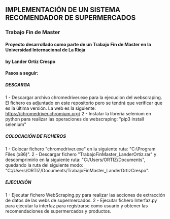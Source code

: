 ## IMPLEMENTACIÓN DE UN SISTEMA RECOMENDADOR DE SUPERMERCADOS
### Trabajo Fin de Master

#### Proyecto desarrollado como parte de un Trabajo Fin de Master en la Universidad Internacional de La Rioja
#### by Lander Ortiz Crespo


#### Pasos a seguir:

##### DESCARGA
1 - Descargar archivo chromedriver.exe para la ejecucion del webscraping. El fichero es adjuntado en este repositorio pero se tendrá que verificar que es la última versión.
La web es la siguiente: https://chromedriver.chromium.org/
2 - Instalar la libreria selenium en python para realizar las operaciones de webscraping: "pip3 install selenium" 

##### COLOCACIÓN DE FICHEROS
1 - Colocar fichero "chromedriver.exe" en la siguiente ruta: "C:\Program Files (x86)".
2 - Descargar fichero "TrabajoFinMaster_LanderOrtiz.rar" y descomprimirlo en la siguiente ruta: "C:/Users/ORTIZ/Documents", quedando la ruta del siguiente modo: "C:/Users/ORTIZ/Documents/TrabajoFinMaster_LanderOrtizCrespo".

##### EJECUCIÓN
1 - Ejecutar fichero WebScraping.py para realizar las acciones de extracción de datos de las webs de supermercados.
2 - Ejecutar fichero Interfaz.py para ejecutar la interfaz para registrarse como usuario y obtener las recomendaciones de supermercados y productos.
